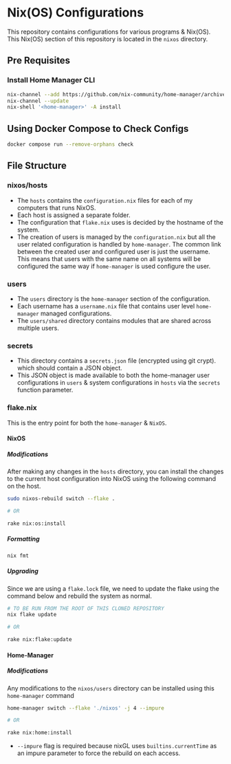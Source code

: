# Nix(OS) Configurations

This repository contains configurations for various programs & Nix(OS).
This Nix(OS) section of this repository is located in the `nixos` directory. 

## Pre Requisites
### Install Home Manager CLI
```bash
nix-channel --add https://github.com/nix-community/home-manager/archive/master.tar.gz home-manager
nix-channel --update
nix-shell '<home-manager>' -A install
```

## Using Docker Compose to Check Configs

```bash
docker compose run --remove-orphans check
```

## File Structure
### nixos/hosts

- The `hosts` contains the `configuration.nix` files for each of my computers that runs NixOS. 
- Each host is assigned a separate folder. 
- The configuration that `flake.nix` uses is decided by the hostname of the system.
- The creation of users is managed by the `configuration.nix` but all the user related configuration is handled by `home-manager`. The common link between the created user and configured user is just the username. This means that users with the same name on all systems will be configured the same way if `home-manager` is used configure the user.

### users
- The `users` directory is the `home-manager` section of the configuration.
- Each username has a `username.nix` file that contains user level `home-manager` managed configurations.
- The `users/shared` directory contains modules that are shared across multiple users.

### secrets

- This directory contains a `secrets.json` file (encrypted using git crypt). which should contain a JSON object.
- This JSON object is made available to both the home-manager user configurations in `users` & system configurations in `hosts` via the `secrets` function parameter.

### flake.nix

This is the entry point for both the `home-manager` & `NixOS`. 

#### NixOS
##### Modifications

After making any changes in the `hosts` directory, you can install the changes to the current host configuration into NixOS using the following command on the host.

```bash
sudo nixos-rebuild switch --flake .

# OR

rake nix:os:install
```

##### Formatting 

```bash
nix fmt
```

##### Upgrading 
Since we are using a `flake.lock` file, we need to update the flake using the command below and rebuild the system as normal.

```bash
# TO BE RUN FROM THE ROOT OF THIS CLONED REPOSITORY
nix flake update

# OR

rake nix:flake:update
```


#### Home-Manager
##### Modifications

Any modifications to the `nixos/users` directory can be installed using this `home-manager` command

```bash
home-manager switch --flake './nixos' -j 4 --impure

# OR 

rake nix:home:install
```

* `--impure` flag is required because nixGL uses `builtins.currentTime` as an impure parameter to force the rebuild on each access.
